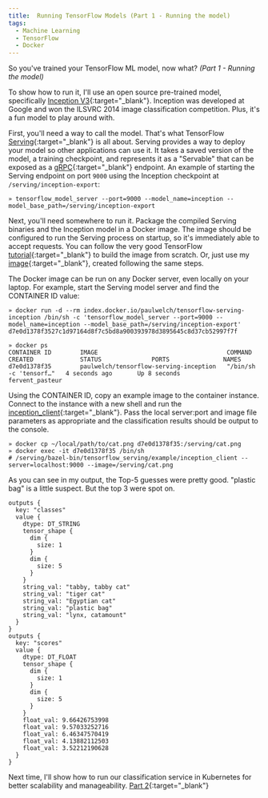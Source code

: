 ```yaml
---
title:  Running TensorFlow Models (Part 1 - Running the model)
tags:
  - Machine Learning
  - TensorFlow
  - Docker
---
```


So you've trained your TensorFlow ML model, now what?  *(Part 1 - Running the model)*

To show how to run it, I'll use an open source pre-trained model, specifically [Inception V3](https://github.com/tensorflow/models/tree/master/research/inception){:target="_blank"}. Inception was developed at Google and won the ILSVRC 2014 image classification competition. Plus, it's a fun model to play around with.

<!--more-->

First, you'll need a way to call the model. That's what TensorFlow [Serving](https://www.tensorflow.org/serving/){:target="_blank"} is all about. Serving provides a way to deploy your model so other applications can use it.  It takes a saved version of the model, a training checkpoint, and represents it as a "Servable" that can be exposed as a [gRPC](https://grpc.io/){:target="_blank"} endpoint. An example of starting the Serving endpoint on port `9000` using the Inception checkpoint at `/serving/inception-export`:

~~~ terminal
» tensorflow_model_server --port=9000 --model_name=inception --model_base_path=/serving/inception-export
~~~

Next, you'll need somewhere to run it. Package the compiled Serving binaries and the Inception model in a Docker image. The image should be configured to run the Serving process on startup, so it's immediately able to accept requests. You can follow the very good TensorFlow [tutorial](https://www.tensorflow.org/serving/serving_inception){:target="_blank"} to build the image from scratch.  Or, just use my [image](https://hub.docker.com/r/paulwelch/tensorflow-serving-inception/){:target="_blank"}, created following the same steps.

The Docker image can be run on any Docker server, even locally on your laptop. For example, start the Serving model server and find the CONTAINER ID value:

~~~ terminal
» docker run -d --rm index.docker.io/paulwelch/tensorflow-serving-inception /bin/sh -c 'tensorflow_model_server --port=9000 --model_name=inception --model_base_path=/serving/inception-export'
d7e0d1378f3527c1d97164d8f7c5bd8a900393978d3895645c8d37cb52997f7f

» docker ps
CONTAINER ID        IMAGE                                    COMMAND                  CREATED             STATUS              PORTS               NAMES
d7e0d1378f35        paulwelch/tensorflow-serving-inception   "/bin/sh -c 'tensorf…"   4 seconds ago       Up 8 seconds                            fervent_pasteur
~~~

Using the CONTAINER ID, copy an example image to the container instance. Connect to the instance with a new shell and run the [inception_client](https://github.com/tensorflow/serving/tree/master/tensorflow_serving/example/inception_client.py){:target="_blank"}. Pass the local server:port and image file parameters as appropriate and the classification results should be output to the console.

~~~ terminal
» docker cp ~/local/path/to/cat.png d7e0d1378f35:/serving/cat.png
» docker exec -it d7e0d1378f35 /bin/sh
# /serving/bazel-bin/tensorflow_serving/example/inception_client --server=localhost:9000 --image=/serving/cat.png
~~~

As you can see in my output, the Top-5 guesses were pretty good. "plastic bag" is a little suspect. But the top 3 were spot on.

~~~ jsonnet
outputs {
  key: "classes"
  value {
    dtype: DT_STRING
    tensor_shape {
      dim {
        size: 1
      }
      dim {
        size: 5
      }
    }
    string_val: "tabby, tabby cat"
    string_val: "tiger cat"
    string_val: "Egyptian cat"
    string_val: "plastic bag"
    string_val: "lynx, catamount"
  }
}
outputs {
  key: "scores"
  value {
    dtype: DT_FLOAT
    tensor_shape {
      dim {
        size: 1
      }
      dim {
        size: 5
      }
    }
    float_val: 9.66426753998
    float_val: 9.57033252716
    float_val: 6.46347570419
    float_val: 4.13882112503
    float_val: 3.52212190628
  }
}
~~~

Next time, I'll show how to run our classification service in Kubernetes for better scalability and manageability.  [Part 2](/2017/12/06/running-tensorflow-p2){:target="_blank"}
